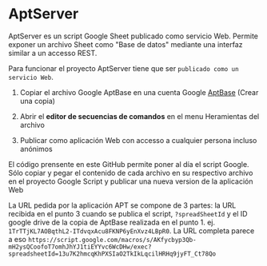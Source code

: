# AptServer

AptServer es un script Google Sheet publicado como servicio Web. Permite exponer un archivo Sheet como "Base de datos" mediante una interfaz similar a un accesso REST.

Para funcionar el proyecto AptServer tiene que ser `publicado como un servicio Web`.

1. Copiar el archivo Google AptBase en una cuenta Google
    [AptBase](https://docs.google.com/spreadsheets/d/1TrTTjKL7AOBqthL2-ITdvqxAcu8U8P6yEnXvz4LBpR0/edit#gid=574225173) (Crear una copia)
    
2. Abrir el **editor de secuencias de comandos** en el menu Heramientas del archivo

3. Publicar como aplicación Web con accesso a cualquier persona incluso anónimos

El código prensente en este GitHub permite poner al día el script Google. Sólo copiar y pegar el contenido de cada archivo en su respectivo archivo en el proyecto Google Script y publicar una nueva version de la aplicación Web

La URL pedida por la aplicación APT se compone de 3 partes: la URL recibida en el punto 3 cuando se publica el script, `?spreadSheetId` y el ID google drive de la copia de AptBase realizada en el punto 1. ej. `1TrTTjKL7AOBqthL2-ITdvqxAcu8FKNP6yEnXvz4LBpR0`. La URL completa parece a eso `https://script.google.com/macros/s/AKfycbyp3Qb-mH2ysQCoofoT7omhJhYJ1tiEYYvc6WcDHw/exec?spreadsheetId=13u7K2hmcqKhPXSIaO2TkIkLqcilHRHq9jyFT_Ct78Qo` 
